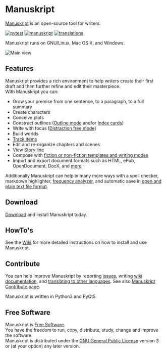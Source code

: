 # Manuskript

[Manuskript](https://www.theologeek.ch/manuskript) is an open-source
tool for writers.

[![pytest](https://github.com/olivierkes/manuskript/workflows/Pytest%20Run%20%28Linux%29/badge.svg)](https://github.com/olivierkes/manuskript/actions/workflows/pytest.yml)
[![manuskript](https://snapcraft.io/manuskript/badge.svg)](https://snapcraft.io/manuskript)
[![translations](https://hosted.weblate.org/widgets/manuskript/-/translations/svg-badge.svg)](https://hosted.weblate.org/projects/manuskript/translations)

Manuskript runs on GNU/Linux, Mac OS X, and Windows.

![Main view](https://www.theologeek.ch/manuskript/wp-content/uploads/2017/11/manuskript-0.5.0-main-view.jpg)

## Features

Manuskript provides a rich environment to help writers create their
first draft and then further refine and edit their masterpiece.  
With Manuskript you can:

* Grow your premise from one sentence, to a paragraph, to a full
  summary
* Create characters
* Conceive plots
* Construct outlines
  ([Outline mode](https://www.theologeek.ch/manuskript/2016/02/05/outliner/)
  and/or
  [Index cards](https://www.theologeek.ch/manuskript/2016/02/05/index-cards/))
* Write with focus
  ([Distraction free mode](https://github.com/olivierkes/manuskript/wiki/Full-screen-mode))
* Build worlds
* [Track items](https://github.com/olivierkes/manuskript/wiki/How-to-keep-track-of-important-items)
* Edit and re-organize chapters and scenes
* View [Story line](https://www.theologeek.ch/manuskript/2016/02/28/story-line/)
* Compose with
  [fiction or non-fiction templates and writing modes](https://www.theologeek.ch/manuskript/2016/03/31/writing-modes-simple-fiction/)
* Import and export document formats such as HTML, ePub, OpenDocument, DocX, and
  [more](https://github.com/olivierkes/manuskript/wiki/Import-and-Export-capabilities)


Additionally Manuskript can help in many more ways with a spell
checker, markdown highlighter,
[frequency analyzer](https://www.theologeek.ch/manuskript/2016/02/08/frequency-analyzer/),
and automatic save in
[open and plain text file format](https://www.theologeek.ch/manuskript/2016/03/31/open-plain-text-file-format/).

## Download

[Download](https://www.theologeek.ch/manuskript/download) and install Manuskript today.

## HowTo's

See the [Wiki](https://github.com/olivierkes/manuskript/wiki) for more
detailed instructions on how to install and use Manuskript.

## Contribute

You can help improve Manuskript by reporting
[issues](https://github.com/olivierkes/manuskript/issues), writing
[wiki documentation](https://github.com/olivierkes/manuskript/wiki),
and
[translating to other languages](https://github.com/olivierkes/manuskript/wiki/Translate-Manuskript).
See also
[Manuskript Contribute page](https://www.theologeek.ch/manuskript/contribute/).

Manuskript is written in Python3 and PyQt5.

## Free Software

Manuskript is [Free Software](https://www.gnu.org/philosophy/free-sw.html).  
You have the freedom to run, copy, distribute, study, change and improve the software.  
Manuskript is distributed under the [GNU General Public License](https://www.gnu.org/licenses/gpl.html) version 3 or (at your option) any later version.
